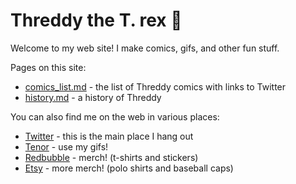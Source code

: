 # Threddy the T. rex 🦖

Welcome to my web site! I make comics, gifs, and other fun stuff.

Pages on this site:

* [comics_list.md](comics_list.md) - the list of Threddy comics with links to Twitter
* [history.md](history.md) - a history of Threddy

You can also find me on the web in various places:

* [Twitter](https://twitter.com/threddyrex) - this is the main place I hang out
* [Tenor](https://tenor.com/users/threddyrex) - use my gifs!
* [Redbubble](https://www.redbubble.com/people/threddythetrex/?asc=u) - merch! (t-shirts and stickers)
* [Etsy](https://www.etsy.com/shop/ThreddyRex) - more merch! (polo shirts and baseball caps)
